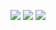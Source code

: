![](https://img-blog.csdnimg.cn/20210220101803231.png)
![](https://img-blog.csdnimg.cn/20210220101954756.png)
![](https://img-blog.csdnimg.cn/20210220102045980.png)
